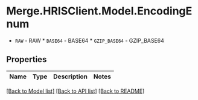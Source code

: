 # Merge.HRISClient.Model.EncodingEnum
* `RAW` - RAW * `BASE64` - BASE64 * `GZIP_BASE64` - GZIP_BASE64

## Properties

Name | Type | Description | Notes
------------ | ------------- | ------------- | -------------

[[Back to Model list]](../README.md#documentation-for-models) [[Back to API list]](../README.md#documentation-for-api-endpoints) [[Back to README]](../README.md)

